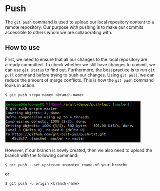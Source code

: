 # Push

The `git push` command is used to upload our local repository content to a remote repository. Our purpose with pushing
is to make our commits accessible to others whom we are collaborating with.

## How to use

First, we need to ensure that all our changes to the local repository are already committed. To check whether we still
have changes to commit, we can use `git status` to find out. Furthermore, the best practice is to run `git pull` command
before trying to push our changes. Using `git pull`, we can reduce the amount of merge conflicts. This is how
the `git push` command looks in action. 

    $ git push <repo name> <branch-name>

![push command in Git bash](Images/Push.png)

However, if our branch is newly created, then we also need to upload the branch with the following
command:

    $ git push --set-upstream <remote> <name-of-your-branch>

or  

    $ git push -u origin <branch-name>
